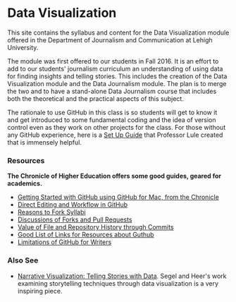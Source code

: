 # Data Visualization
This site contains the syllabus and content for the Data Visualization module offered in the Department of Journalism and Communication at Lehigh University. 

The module was first offered to our students in Fall 2016. It is an effort to add to our students' journalism curriculum an understanding of using data for finding insights and telling stories. This includes the creation of the Data Visualization module and the Data Journalism module. The plan is to merge the two and to have a stand-alone Data Journalism course that includes both the theoretical and the practical aspects of this subject.

The rationale to use GitHub in this class is so students will get to know it and get introduced to some fundamental coding and the idea of version control even as they work on other projects for the class. For those without any GitHub experience, here is a [Set Up Guide](https://github.com/jacklule/DataViz-Syllabus/blob/master/GitHubSetUp.md) that Professor Lule created that is immensely helpful.

### Resources

<b>The Chronicle of Higher Education offers some good guides, geared for academics.</b>

- [Getting Started with GitHub using GitHub for Mac, from the Chronicle](http://chronicle.com/blogs/profhacker/getting-started-with-a-github-repository/47393)
- [Direct Editing and Workflow in GitHub](http://chronicle.com/blogs/profhacker/direct-editing-and-zen-mode-in-github/47497)
- [Reasons to Fork Syllabi](http://chronicle.com/blogs/profhacker/forking-your-syllabus/39137)
- [Discussions of Forks and Pull Requests](http://chronicle.com/blogs/profhacker/forks-and-pull-requests-in-github/47753)
- [Value of File and Repository History through Commits](http://chronicle.com/blogs/profhacker/file-and-repository-history-in-github/48047)
- [Good List of Links for Resources about Guthub](http://chronicle.com/blogs/profhacker/resources-for-learning-git-and-github/48285)
- [Limitations of GitHub for Writers](http://chronicle.com/blogs/profhacker/the-limitations-of-github-for-writers/48299)
 
### Also See
- [Narrative Visualization: Telling Stories with Data](https://www.google.com/url?sa=t&rct=j&q=&esrc=s&source=web&cd=1&cad=rja&uact=8&ved=0ahUKEwjSzaf3oMHLAhVCFT4KHUtIDBEQFggcMAA&url=http%3A%2F%2Fvis.stanford.edu%2Ffiles%2F2010-Narrative-InfoVis.pdf&usg=AFQjCNFk10XQNrt7y428tLcEm-gJ4KZ_4Q&sig2=lNSu7sqySmDE9OIeZmigAg&bvm=bv.116636494,d.cWw). Segel and Heer's work examining storytelling techniques through data visualization is a very inspiring piece.
